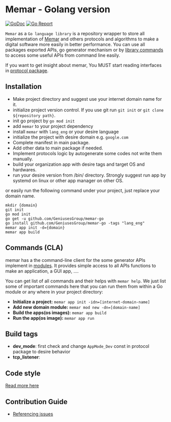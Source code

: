# Memar - Golang version   
[![GoDoc](https://pkg.go.dev/badge/github.com/GeniusesGroup/memar-go)](https://pkg.go.dev/github.com/GeniusesGroup/memar-go)
[![Go Report](https://goreportcard.com/badge/github.com/GeniusesGroup/memar-go)](https://goreportcard.com/report/github.com/GeniusesGroup/memar-go)

`Memar` as a `Go language library` is a repository wrapper to store all implementation of [Memar](https://github.com/GeniusesGroup/memar) and others protocols and algorithms to make a digital software more easily in better performance.
You can use all packages exported APIs, go generator mechanism or by [library commands](#commands-cla) to access some useful APIs from command line easily.

If you want to get insight about memar, You MUST start reading interfaces in [protocol package](./protocol/).

## Installation
- Make project directory and suggest use your internet domain name for it.
- initialize project version control. If you use git run `git init` or `git clone ${repository path}`.
- init go project by `go mod init`
- add `memar` to your project dependency
- install `memar` with `lang_eng` or your desire language
- initialize the project with desire domain e.g. `google.com`
- Complete manifest in main package.
- Add other data to main package if needed.
- Implement protocols logic by autogenerate some codes not write them manually.
- build your organization app with desire tags and target OS and hardwares.
- run your desire version from /bin/ directory. Strongly suggest run app by systemd on linux or other app manager on other OS.

or easily run the following command under your project, just replace your domain name.
```
mkdir {domain}
git init
go mod init
go get -u github.com/GeniusesGroup/memar-go
go install github.com/GeniusesGroup/memar-go -tags "lang_eng"
memar app init -d={domain}
memar app build
```

## Commands (CLA)
memar has a the command-line client for the some generator APIs implement in [modules](./modules/). It provides simple access to all APIs functions to make an application, a GUI app, ....

You can get list of all commands and their helps with `memar help`. We just list some of important commands here that you can run them from within a Go module or any where in your project directory:
- **Initialize a project:** `memar app init -idn=[internet-domain-name]`
- **Add new domain module:** `memar mod new -dn=[domain-name]`
- **Build the apps(os images):** `memar app build`
- **Run the app(os image):** `memar app run`

## Build tags
- **dev_mode**: first check and change `AppMode_Dev` const in protocol package to desire behavior
- **tcp_listener**:

## Code style
[Read more here](./BEST-PRACTICE.md)

## Contribution Guide
- [Referencing issues](https://go.dev/doc/contribute#ref_issues)
